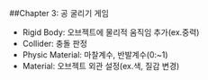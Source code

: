 ##Chapter 3: 공 굴리기 게임
- Rigid Body: 오브젝트에 물리적 움직임 추가(ex.중력)
- Collider: 충돌 판정
- Physic Material: 마찰계수, 반발계수(0:~1)
- Material: 오브젝트 외관 설정(ex.색, 질감 변경)
